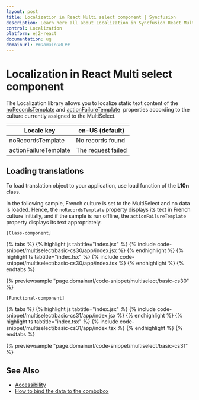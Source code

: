 ```yaml
---
layout: post
title: Localization in React Multi select component | Syncfusion
description: Learn here all about Localization in Syncfusion React Multi select component of Syncfusion Essential JS 2 and more.
control: Localization 
platform: ej2-react
documentation: ug
domainurl: ##DomainURL##
---
```


# Localization in React Multi select component

The Localization library allows you to localize static text content of the [noRecordsTemplate](https://ej2.syncfusion.com/react/documentation/api/multi-select/#norecordstemplate)
 and [actionFailureTemplate](https://ej2.syncfusion.com/react/documentation/api/multi-select/#actionfailuretemplate) &nbsp;properties according to the culture currently assigned to the MultiSelect.

| Locale key | en-US (default)  |
|------|------|
| noRecordsTemplate |  No records found |
| actionFailureTemplate | The request failed |

## Loading translations

To load translation object to your application, use load function of the **L10n** class.

In the following sample, French culture is set to the MultiSelect and no data is loaded. Hence, the `noRecordsTemplate` property displays its text in French culture initially, and if the sample is run offline, the `actionFailureTemplate` property displays its text appropriately.

`[Class-component]`

{% tabs %}
{% highlight js tabtitle="index.jsx" %}
{% include code-snippet/multiselect/basic-cs30/app/index.jsx %}
{% endhighlight %}
{% highlight ts tabtitle="index.tsx" %}
{% include code-snippet/multiselect/basic-cs30/app/index.tsx %}
{% endhighlight %}
{% endtabs %}

 {% previewsample "page.domainurl/code-snippet/multiselect/basic-cs30" %}

`[Functional-component]`

{% tabs %}
{% highlight js tabtitle="index.jsx" %}
{% include code-snippet/multiselect/basic-cs31/app/index.jsx %}
{% endhighlight %}
{% highlight ts tabtitle="index.tsx" %}
{% include code-snippet/multiselect/basic-cs31/app/index.tsx %}
{% endhighlight %}
{% endtabs %}

 {% previewsample "page.domainurl/code-snippet/multiselect/basic-cs31" %}

## See Also

* [Accessibility](./accessibility)
* [How to bind the data to the combobox](./data-binding)
